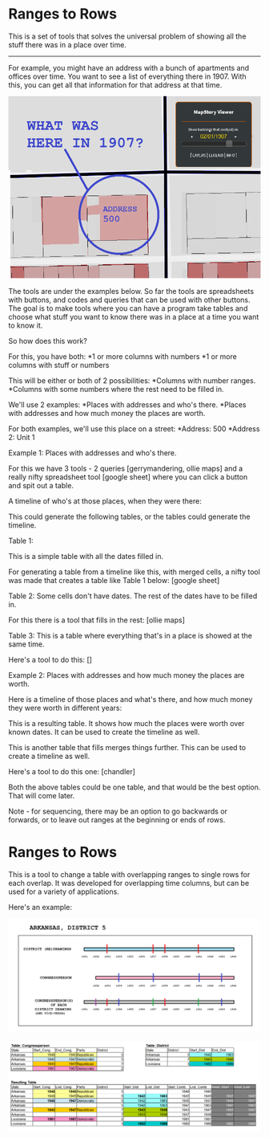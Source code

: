 # Ranges to Rows
This is a set of tools that solves the universal problem of showing all the stuff there was in a place over time.

___

For example, you might have an address with a bunch of apartments and offices over time. You want to see a list of everything there in 1907. With this, you can get all that information for that address at that time.

![Alt text](what_was_here.png?raw=true "Title")



 
The tools are under the examples below. So far the tools are spreadsheets with buttons, and codes and queries that can be used with other buttons. The goal is to make tools where you can have a program take tables and choose what stuff you want to know there was in a place at a time you want to know it.
 
So how does this work?

For this, you have both:
*1 or more columns with numbers
*1 or more columns with stuff or numbers

This will be either or both of 2 possibilities:
*Columns with number ranges.
*Columns with some numbers where the rest need to be filled in.



We'll use 2 examples:
*Places with addresses and who's there.
*Places with addresses and how much money the places are worth.

For both examples, we'll use this place on a street:
*Address: 500
*Address 2: Unit 1

Example 1:
Places with addresses and who's there.

For this we have 3 tools - 2 queries [gerrymandering, ollie maps] and a really nifty spreadsheet tool [google sheet] where you can click a button and spit out a table.

A timeline of who's at those places, when they were there:

This could generate the following tables, or the tables could generate the timeline.
 


Table 1:

This is a simple table with all the dates filled in.

For generating a table from a timeline like this, with merged cells, a nifty tool was made that creates a table like Table 1 below:
[google sheet]

Table 2:
Some cells don't have dates.
The rest of the dates have to be filled in.

For this there is a tool that fills in the rest:
[ollie maps]

Table 3:
This is a table where everything that's in a place is showed at the same time.
 
Here's a tool to do this:
[]


Example 2:
Places with addresses and how much money the places are worth.

Here is a timeline of those places and what's there, and how much money they were worth in different years:
 
This is a resulting table. It shows how much the places were worth over known dates. It can be used to create the timeline as well.

This is another table that fills merges things further. This can be used to create a timeline as well.
 
Here's a tool to do this one:
[chandler]



Both the above tables could be one table, and that would be the best option. That will come later.

 
Note - for sequencing, there may be an option to go backwards or forwards, or to leave out ranges at the beginning or ends of rows.



















# Ranges to Rows
This is a tool to change a table with overlapping ranges to single rows for each overlap. It was developed for overlapping time columns, but can be used for a variety of applications.

Here's an example:


![Alt text](congressperson_district_example.png?raw=true "Title")



![Alt text](table_result_1.png?raw=true "Title")
